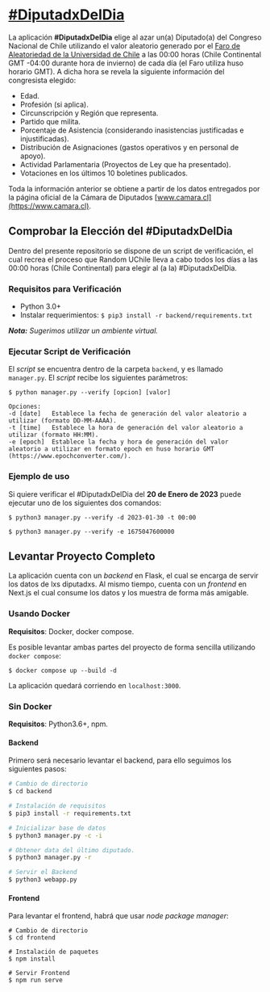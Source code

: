 <h1>
  <a href="https://diputado.labs.clcert.cl">#DiputadxDelDia</a>
</h1>

La aplicación **#DiputadxDelDia** elige al azar un(a) Diputado(a) del Congreso Nacional de Chile utilizando el valor aleatorio generado por el [Faro de Aleatoriedad de la Universidad de Chile](https://random.uchile.cl) a las 00:00 horas (Chile Continental GMT -04:00 durante hora de invierno) de cada día (el Faro utiliza huso horario GMT). A dicha hora se revela la siguiente información del congresista elegido:
* Edad.
* Profesión (si aplica).
* Circunscripción y Región que representa.
* Partido que milita.
* Porcentaje de Asistencia (considerando inasistencias justificadas e injustificadas).
* Distribución de Asignaciones (gastos operativos y en personal de apoyo).
* Actividad Parlamentaria (Proyectos de Ley que ha presentado).
* Votaciones en los últimos 10 boletines publicados.

Toda la información anterior se obtiene a partir de los datos entregados por la página oficial de la Cámara de Diputados [www.camara.cl](https://www.camara.cl).

## Comprobar la Elección del #DiputadxDelDia

Dentro del presente repositorio se dispone de un script de verificación, el cual recrea el proceso que Random UChile lleva a cabo todos los días a las 00:00 horas (Chile Continental) para elegir al (a la) #DiputadxDelDia.

### Requisitos para Verificación

* Python 3.0+
* Instalar requerimientos: `$ pip3 install -r backend/requirements.txt`

_**Nota:** Sugerimos utilizar un ambiente virtual._

### Ejecutar Script de Verificación
El _script_ se encuentra dentro de la carpeta `backend`, y es llamado `manager.py`. El _script_ recibe los siguientes parámetros:
```
$ python manager.py --verify [opcion] [valor]

Opciones:
-d [date]   Establece la fecha de generación del valor aleatorio a utilizar (formato DD-MM-AAAA).
-t [time]   Establece la hora de generación del valor aleatorio a utilizar (formato HH:MM).
-e [epoch]  Establece la fecha y hora de generación del valor aleatorio a utilizar en formato epoch en huso horario GMT (https://www.epochconverter.com/).
```

### Ejemplo de uso

Si quiere verificar el #DiputadxDelDia del **20 de Enero de 2023** puede ejecutar uno de los siguientes dos comandos:

```
$ python3 manager.py --verify -d 2023-01-30 -t 00:00
```
```
$ python3 manager.py --verify -e 1675047600000
```

## Levantar Proyecto Completo
La aplicación cuenta con un *backend* en Flask, el cual se encarga de servir los datos de lxs diputadxs. Al mismo tiempo, cuenta con un *frontend* en Next.js el cual consume los datos y los muestra de forma más amigable. 

### Usando Docker
**Requisitos**: Docker, docker compose.

Es posible levantar ambas partes del proyecto de forma sencilla utilizando `docker compose`:
```
$ docker compose up --build -d
```
La aplicación quedará corriendo en `localhost:3000`.

### Sin Docker
**Requisitos**: Python3.6+, npm.

#### Backend
Primero será necesario levantar el backend, para ello seguimos los siguientes pasos:
```bash
# Cambio de directorio
$ cd backend

# Instalación de requisitos
$ pip3 install -r requirements.txt

# Inicializar base de datos
$ python3 manager.py -c -i

# Obtener data del último diputado.
$ python3 manager.py -r

# Servir el Backend
$ python3 webapp.py
```
#### Frontend
Para levantar el frontend, habrá que usar *node package manager*:
```
# Cambio de directorio
$ cd frontend

# Instalación de paquetes
$ npm install

# Servir Frontend
$ npm run serve
```

